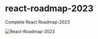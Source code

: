 # react-roadmap-2023
Complete React Roadmap-2023

![React-Roadmap-2023](https://github.com/Wahab-Adil/react-roadmap/assets/115516734/4ed940df-8d1a-4c90-b885-82ff3998cc85)
